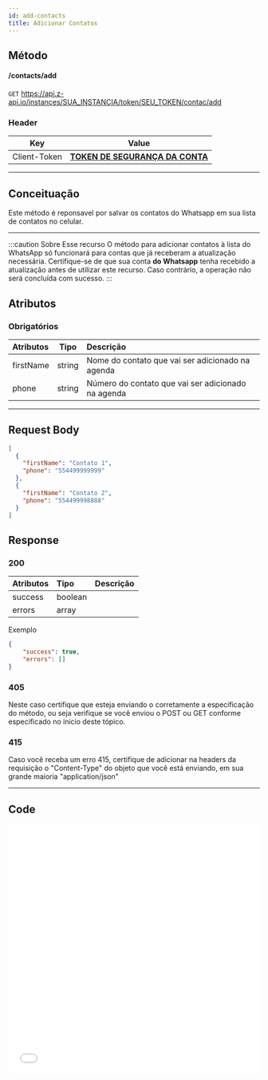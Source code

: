 ```yaml
---
id: add-contacts
title: Adicionar Contatos
---
```


## Método

#### /contacts/add

`GET` https://api.z-api.io/instances/SUA_INSTANCIA/token/SEU_TOKEN/contac/add

### Header

|      Key       |            Value            |
| :------------: |     :-----------------:     |
|  Client-Token  | **[TOKEN DE SEGURANÇA DA CONTA](../security/client-token)** |
---

## Conceituação

Este método é reponsavel por salvar os contatos do Whatsapp em sua lista de contatos no celular.

---

:::caution Sobre Esse recurso
O método para adicionar contatos à lista do WhatsApp só funcionará para contas que já receberam a atualização necessária. Certifique-se de que sua conta **do Whatsapp** tenha recebido a atualização antes de utilizar este recurso. Caso contrário, a operação não será concluída com sucesso.
:::

## Atributos

### Obrigatórios

| Atributos | Tipo | Descrição |
| :-- | :-: | :-- |
| firstName | string | Nome do contato que vai ser adicionado na agenda |
| phone     | string | Número do contato que vai ser adicionado na agenda |

---

## Request Body

```json
[
  {
    "firstName": "Contato 1",
    "phone": "554499999999"
  },
  {
    "firstName": "Contato 2",
    "phone": "554499998888"
  }
]
```

## Response

### 200

| Atributos | Tipo  | Descrição |
| :-- | :-- | :--   |
| success | boolean |  |
| errors  | array   |  |


Exemplo

```json
{
    "success": true,
    "errors": []
}
```

### 405

Neste caso certifique que esteja enviando o corretamente a especificação do método, ou seja verifique se você enviou o POST ou GET conforme especificado no inicio deste tópico.

### 415

Caso você receba um erro 415, certifique de adicionar na headers da requisição o "Content-Type" do objeto que você está enviando, em sua grande maioria "application/json"

---

## Code

<iframe src="//api.apiembed.com/?source=https://raw.githubusercontent.com/Z-API/z-api-docs/main/json-examples/add-contacts.json&targets=all" frameborder="0" scrolling="no" width="100%" height="500px" seamless></iframe>
